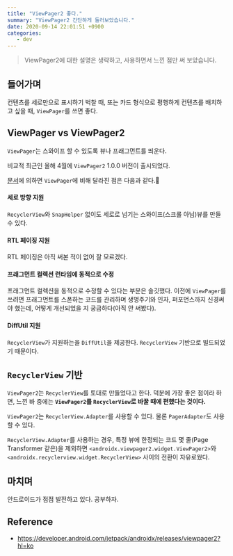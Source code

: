 ```yaml
---
title: "ViewPager2 좋다."
summary: "ViewPager2 간단하게 둘러보았습니다."
date: 2020-09-14 22:01:51 +0900
categories:
   - dev
---
```


> ViewPager2에 대한 설명은 생략하고, 사용하면서 느낀 점만 써 보았습니다.

## 들어가며

컨텐츠를 세로만으로 표시하기 벅찰 때, 또는 카드 형식으로 평행하게 컨텐츠를 배치하고 싶을 때, `ViewPager`를 쓰면 좋다.

## ViewPager vs ViewPager2

`ViewPager`는 스와이프 할 수 있도록 뷰나 프래그먼트를 띄운다.

비교적 최근인 올해 4월에 `ViewPager2` 1.0.0 버전이 출시되었다.

[문서](https://developer.android.com/training/animation/vp2-migration?hl=ko)에 의하면 `ViewPager`에 비해 달라진 점은 다음과 같다.

#### 세로 방향 지원

`RecyclerView`와 `SnapHelper` 없이도 세로로 넘기는 스와이프(스크롤 아님)뷰를 만들 수 있다.

#### RTL 페이징 지원

RTL 페이징은 아직 써본 적이 없어 잘 모르겠다.

#### 프래그먼트 컬렉션 런타임에 동적으로 수정

프래그먼트 컬렉션을 동적으로 수정할 수 있다는 부분은 솔깃했다. 이전에 `ViewPager`를 쓰려면 프래그먼트를 스폰하는 코드를 관리하며 생명주기와 인자, 퍼포먼스까지 신경써야 했는데, 어떻게 개선되었을 지 궁금하다(아직 안 써봤다).

#### DiffUtil 지원

`RecyclerView`가 지원하는을 `DiffUtil`을 제공한다. `RecyclerView` 기반으로 빌드되었기 때문이다.

## `RecyclerView` 기반

`ViewPager2`는 `RecyclerView`를 토대로 만들었다고 한다. 덕분에 가장 좋은 점이라 하면, 느낀 바 중에는 **`ViewPager2`를 `RecyclerView`로 바꿀 때에 편했다는 것이다.**

`ViewPager2`는 `RecyclerView.Adapter`를 사용할 수 있다. 물론 `PagerAdapter`도 사용할 수 있다.

`RecyclerView.Adapter`를 사용하는 경우, 특정 뷰에 한정되는 코드 몇 줄(Page Transformer 같은)을 제외하면 `<androidx.viewpager2.widget.ViewPager2>`와 `<androidx.recyclerview.widget.RecyclerView>` 사이의 전환이 자유로웠다.

## 마치며

안드로이드가 점점 발전하고 있다. 공부하자.

## Reference

- https://developer.android.com/jetpack/androidx/releases/viewpager2?hl=ko

